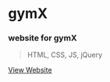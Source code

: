 # gymX

### website for gymX

> HTML, CSS, JS, jQuery

[View Website](https://tender-noether-9f0630.netlify.com/)
